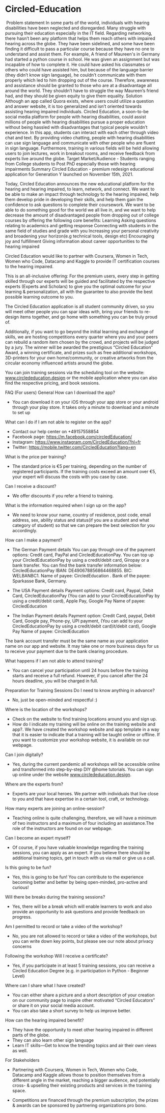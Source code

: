 # Circled-Education
<img src="">
Problem statement
In some parts of the world, individuals with hearing disabilities have been neglected and disregarded. Many struggle with pursuing their education especially in the IT field. Regarding networking, there hasn’t been any platform that helps them reach others with impaired hearing across the globe. They have been sidelined, and some have been finding it difficult to pass a particular course because they have no one to understand and assist them. For example, A friend of Maureen's in Germany had started a python course in school. He was given an assignment but was incapable of how to complete it. He could have asked his classmates or others who could have assisted him, but because of the language barrier (they didn’t know sign language), he couldn’t communicate with them properly which led to him dropping out of the course. Therefore, awareness and assistance should be granted to those who are at a disadvantage all around the world. They shouldn’t have to struggle the way Maureen’s friend had, and they should be given equity to give them equality.
Solution
Although an app called Quora exists, where users could utilize a question and answer website, it is too generalized and isn’t oriented towards assisting hearing impaired individuals. Circled Education, a soon-to-be social media platform for people with hearing disabilities, could assist millions of people with hearing disabilities pursue a proper education without being hassled with disadvantages that typical people wouldn’t experience. In this app, students can interact with each other through video chat and text. By providing video chatting, people with hearing disabilities can use sign language and communicate with other people who are fluent in sign language. Furthermore, training in various fields will be held allowing users to join lectures, work in breakout rooms, and receive feedback from experts live around the globe. 
Target Market/Audience
- Students ranging from College students to Post PhD especially those with hearing impairments
Summary
Circled Education - premium redesign educational application for Generation Y launched on November 15th, 2021.

Today, Circled Education announces the new educational platform for the hearing and hearing impaired, to learn, network, and connect. We want to be able to make an impact through technology to the hearing impaired, help them develop pride in developing their skills, and help them gain the confidence to ask questions to complete their coursework. We want to be able to do something good for the world we all live in, and we want to help decrease the amount of disadvantaged people from dropping out of college courses by offering the following core benefits:
Learning
Asking questions relating to academics and getting response
Connecting with students in the same field of studies and grade with you 
Increasing your personal creativity and broadening your horizon(e.g technical tools, design etc)
Encouraging joy and fulfillment
Giving information about career opportunities to the hearing impaired

Circled Education would like to partner with Coursera, Women in Tech, Women who Code, Datacamp and Kaggle to provide IT certification courses to the hearing impaired.

This is an all-inclusive offering: For the premium users, every step in getting skilled through our experts will be guided and facilitated by the respective experts (Experts and Scholars) to give you the optimal outcome for your learning & personalization, all with the guarantee to also provide the best possible learning outcome to you.

The Circled Education application is all student community driven, so you will meet other people you can spar ideas with, bring your friends to re-design items together, and go home with something you can be truly proud of.

Additionally, if you want to go beyond the initial learning and exchange of skills, we are hosting competitions every quarter where you and your peers can rebuild a random item chosen by the crowd, and projects will be judged by a jury. The winner will be awarded the prestigious “Circled Education” Award, a winning certificate, and prizes such as free additional workshops, 3D-printers for your own home/community, or creative artworks from the circular economy influenced artists around the globe.

You can join training sessions via the scheduling tool on the website: www.circlededucation.design or the mobile application where you can also find the respective pricing, and book sessions.


FAQ (For users)
General
How can I download the app?
- You can download it on your iOS through your app store or your android through your play store. It takes only a minute to download and a minute to set up

What can I do if I am not able to register on the app?
- Contact our help center on +49157558854
- Facebook page: https://m.facebook.com/circledEducation/ 
- Instagram: https://www.instagram.com/CircledEducation/?hl=fr 
- Twitter: https://mobile.twitter.com/CircledEducation?lang=en

What is the price per training?
- The standard price is €5 per training, depending on the number of registered participants. If the training costs exceed an amount over €5, your expert will discuss the costs with you case by case.

Can I receive a discount?
- We offer discounts if you refer a friend to training.

What is the information required when I sign up on the app?
- We need to know your name, country of residence, post code, email address, sex, ability status and status(if you are a student and what category of student) so that we can prepare the best selection for you accordingly.

How can I make a payment?
- The German Payment details
You can pay through one of the payment options: Credit card, PayPal and CircledEducationPay. You can top up your CircledEducationPay by using a credit/debit card, Giropay or a bank transfer. You can find the bank transfer information below: CircledEducationPay IBAN: DE490678856864468855. BIC: WELBANBC1.
Name of payee: CircledEducation .
Bank of the payee: Sparkasse Bank, Germany. 
- The USA Payment details
Payment options: Credit card, Paypal, Debit Card, CircledEducationPay (You can add to your CircledEducationPay by using a credit/debit card), Apple Pay, Google Pay
Name of payee: CircledEducation




- The Indian Payment details
Payment option: Credit Card, paypal, Debit Card, Google pay, Phone-py, UPI payment, (You can add to your CircledEducationPay by using a credit/debit card)it/debit card), Google Pay
Name of payee: CircledEducation


The bank account transfer must be the same name as your application name on our app and website. It may take one or more business days for us to receive your payment due to the bank clearing procedure.

What happens if I am not able to attend training?
- You can cancel your participation until 24 hours before the training starts and receive a full refund. However, if you cancel after the 24 hours deadline, you will be charged in full.

Preparation for Training Sessions
Do I need to know anything in advance?
- No, just be open-minded and respectful :)

Where is the location of the workshops?
- Check on the website to find training locations around you and sign up.
- How do I indicate my training will be online on the training website and app?. We have created the workshop website and app template in a way that it is easier to indicate that a training will be taught online or offline. If you want to customize your workshop website, it is available on our webpage.

Can I join digitally?
- Yes, during the current pandemic all workshops will be accessible online and transformed into step-by-step DIY @home tutorials. You can sign up online under the website www.circlededucation.design.

Where are the experts from?
- Experts are your local heroes. We partner with individuals that live close to you and that have expertise in a certain tool, craft, or technology.

How many experts are joining an online-session?
- Teaching online is quite challenging, therefore, we will have a minimum of two instructors and a maximum of four including an assistance.The role of the instructors are found on our webpage.

Can I become an expert myself?
- Of course, if you have valuable knowledge regarding the training sessions, you can apply as an expert. If you believe there should be additional training topics, get in touch with us via mail or give us a call.

Is this going to be fun?
- Yes, this is going to be fun! You can contribute to the experience becoming better and better by being open-minded, pro-active and curious!

Will there be breaks during the training sessions?
- Yes, there will be a break which will enable learners to work and also provide an opportunity to ask questions and provide feedback on progress.

Am I permitted to record or take a video of the workshop?
- No, you are not allowed to record or take a video of the workshops, but you can write down key points, but please see our note about privacy concerns

Following the workshop
Will I receive a certificate?
- Yes, if you participate in at least 5 training sessions, you can receive a Circled Education Degree (e.g. in participation in Python - Beginner Level)

Where can I share what I have created?
- You can either share a picture and a short description of your creation on our community page to inspire other motivated “Circled Educators” or share it on your social media account.
- You can also take a short survey to help us improve better.

How can the hearing impaired benefit?
- They have the opportunity to meet other hearing impaired in different parts of the globe.
- They can also learn other sign language 
- Learn IT skills—Get to know the trending topics and air their own views as well. 


For Stakeholders

- Partnering with Coursera, Women in Tech, Women who Code, Datacamp and Kaggle allows those to position themselves from a different angle in the market, reaching a bigger audience, and potentially cross- & upselling their existing products and services in the training space. 

- Competitions are financed through the premium subscription, the prizes & awards can be sponsored by partnering organizations pro bono.

